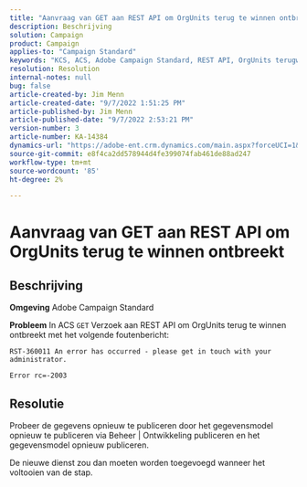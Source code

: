 ```yaml
---
title: "Aanvraag van GET aan REST API om OrgUnits terug te winnen ontbreekt"
description: Beschrijving
solution: Campaign
product: Campaign
applies-to: "Campaign Standard"
keywords: "KCS, ACS, Adobe Campaign Standard, REST API, OrgUnits terugwinnen, ontbreken, opnieuw publiceren, gegevensmodel"
resolution: Resolution
internal-notes: null
bug: false
article-created-by: Jim Menn
article-created-date: "9/7/2022 1:51:25 PM"
article-published-by: Jim Menn
article-published-date: "9/7/2022 2:53:21 PM"
version-number: 3
article-number: KA-14384
dynamics-url: "https://adobe-ent.crm.dynamics.com/main.aspx?forceUCI=1&pagetype=entityrecord&etn=knowledgearticle&id=f6147927-b42e-ed11-9db1-0022480866ad"
source-git-commit: e8f4ca2dd578944d4fe399074fab461de88ad247
workflow-type: tm+mt
source-wordcount: '85'
ht-degree: 2%

---
```


# Aanvraag van GET aan REST API om OrgUnits terug te winnen ontbreekt

## Beschrijving


<b>Omgeving</b>
Adobe Campaign Standard

<b>Probleem</b>
In ACS `GET` Verzoek aan REST API om OrgUnits terug te winnen ontbreekt met het volgende foutenbericht:


```
RST-360011 An error has occurred - please get in touch with your administrator.

Error rc=-2003
```



## Resolutie


Probeer de gegevens opnieuw te publiceren door het gegevensmodel opnieuw te publiceren via Beheer | Ontwikkeling publiceren en het gegevensmodel opnieuw publiceren.

De nieuwe dienst zou dan moeten worden toegevoegd wanneer het voltooien van de stap.
